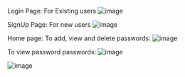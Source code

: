 Login Page: For Existing users
![image](https://github.com/Sai17122002/Password-Manager/assets/83086649/77845f08-68c2-4d54-ba3a-e4ca8b391f0c)

SignUp Page: For new users
![image](https://github.com/Sai17122002/Password-Manager/assets/83086649/8dc133f3-a043-4dda-ab6d-8fd7bd92e128)

Home page: To add, view and delete passwords:
![image](https://github.com/Sai17122002/Password-Manager/assets/83086649/1eb60998-1f55-42be-b59d-f9dfd5adbd73)

To view password passwords:
![image](https://github.com/Sai17122002/Password-Manager/assets/83086649/7ee548bb-04e3-4912-ae86-53e0e06622cb)

![image](https://github.com/Sai17122002/Password-Manager/assets/83086649/2bc96fc0-ca05-4476-88d1-ad3df1549f90)
